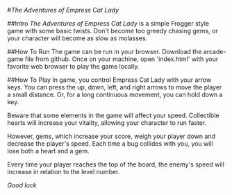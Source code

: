 #*The Adventures of Empress Cat Lady*

##Intro
*The Adventures of Empress Cat Lady* is a simple Frogger style game with some basic twists. Don't become too greedy chasing gems, or your character will become as slow as molasses.

##How To Run
The game can be run in your browser. Download the arcade-game file from github. Once on your machine, open 'index.html' with your favorite web browser to play the game locally. 

##How To Play
In game, you control Empress Cat Lady with your arrow keys. You can press the up, down, left, and right arrows to move the player a small distance. Or, for a long continuous movement, you can hold down a key. 

Beware that some elements in the game will affect your speed. Collectible hearts will increase your vitality, allowing your character to run faster. 

However, gems, which increase your score, weigh your player down and decrease the player's speed. Each time a bug collides with you, you will lose both a heart and a gem.

Every time your player reaches the top of the board, the enemy's speed will increase in relation to the level number. 

*Good luck*
